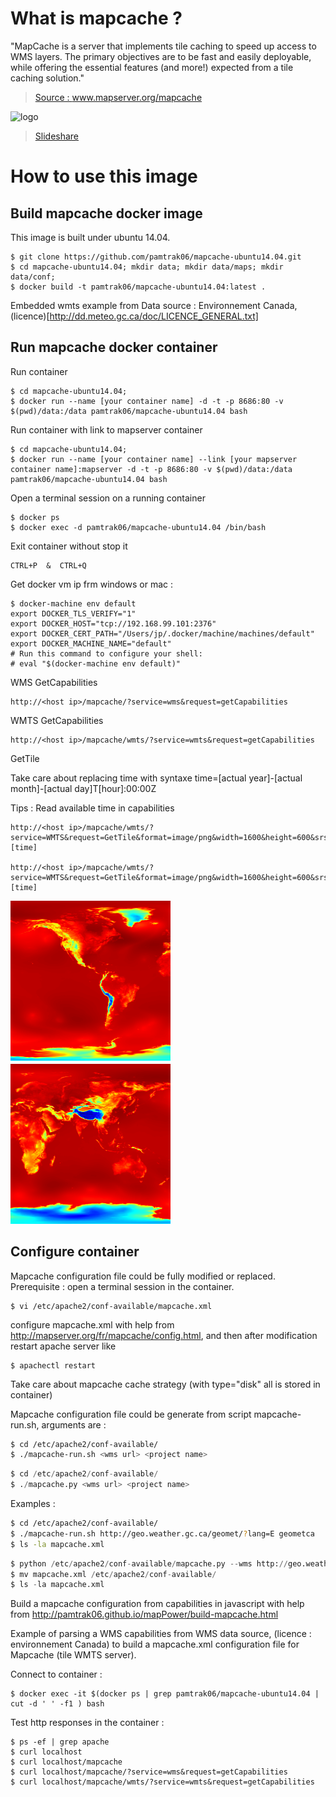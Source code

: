 # What is mapcache ?

"MapCache is a server that implements tile caching to speed up access to WMS layers. The primary objectives are to be fast and easily deployable, while offering the essential features (and more!) expected from a tile caching solution."

> [Source : www.mapserver.org/mapcache ](http://www.mapserver.org/mapcache/)

![logo](http://www.mapserver.org/_static/banner.png)

> [Slideshare](http://fr.slideshare.net/tbonfort/modgeocache-mapcache-a-fast-tiling-solution-for-the-apache-web-server)

# How to use this image

## Build mapcache docker image

This image is built under ubuntu 14.04.
```
$ git clone https://github.com/pamtrak06/mapcache-ubuntu14.04.git
$ cd mapcache-ubuntu14.04; mkdir data; mkdir data/maps; mkdir data/conf;  
$ docker build -t pamtrak06/mapcache-ubuntu14.04:latest .
```

Embedded wmts example from Data source : Environnement Canada, (licence)[http://dd.meteo.gc.ca/doc/LICENCE_GENERAL.txt]

## Run mapcache docker container

Run container
```
$ cd mapcache-ubuntu14.04;
$ docker run --name [your container name] -d -t -p 8686:80 -v $(pwd)/data:/data pamtrak06/mapcache-ubuntu14.04 bash
```

Run container with link to mapserver container
```
$ cd mapcache-ubuntu14.04;
$ docker run --name [your container name] --link [your mapserver container name]:mapserver -d -t -p 8686:80 -v $(pwd)/data:/data pamtrak06/mapcache-ubuntu14.04 bash
```


Open a terminal session on a running container
```
$ docker ps
$ docker exec -d pamtrak06/mapcache-ubuntu14.04 /bin/bash
```

Exit container without stop it
```
CTRL+P  &  CTRL+Q
```

Get docker vm ip frm windows or mac :
```
$ docker-machine env default
export DOCKER_TLS_VERIFY="1"
export DOCKER_HOST="tcp://192.168.99.101:2376"
export DOCKER_CERT_PATH="/Users/jp/.docker/machine/machines/default"
export DOCKER_MACHINE_NAME="default"
# Run this command to configure your shell:
# eval "$(docker-machine env default)"
```

WMS GetCapabilities
```
http://<host ip>/mapcache/?service=wms&request=getCapabilities
```


WMTS GetCapabilities
```
http://<host ip>/mapcache/wmts/?service=wmts&request=getCapabilities
```

GetTile

Take care about replacing time with syntaxe time=[actual year]-[actual month]-[actual day]T[hour]:00:00Z

Tips : Read available time in capabilities

```
http://<host ip>/mapcache/wmts/?service=WMTS&request=GetTile&format=image/png&width=1600&height=600&srs=EPSG:4326&layer=GDPS.ETA_P0_PRESSURE&TileMatrixSet=WGS84&TileMatrix=0&TileRow=0&TileCol=0&time=[time]

http://<host ip>/mapcache/wmts/?service=WMTS&request=GetTile&format=image/png&width=1600&height=600&srs=EPSG:4326&layer=GDPS.ETA_P0_PRESSURE&TileMatrixSet=WGS84&TileMatrix=0&TileRow=0&TileCol=1&time=[time]
```

![ScreenShot](geometca0.png)![ScreenShot](geometca1.png)

## Configure container
Mapcache configuration file could be fully modified or replaced.
Prerequisite : open a terminal session in the container.

```
$ vi /etc/apache2/conf-available/mapcache.xml
```
configure mapcache.xml with help from http://mapserver.org/fr/mapcache/config.html,
and then after modification restart apache server like
```
$ apachectl restart
```

Take care about mapcache cache strategy (with type="disk" all is stored in container)

Mapcache configuration file could be generate from script mapcache-run.sh, arguments are :
```bash
$ cd /etc/apache2/conf-available/
$ ./mapcache-run.sh <wms url> <project name>
```
```python
$ cd /etc/apache2/conf-available/
$ ./mapcache.py <wms url> <project name>
```

Examples :

```bash
$ cd /etc/apache2/conf-available/
$ ./mapcache-run.sh http://geo.weather.gc.ca/geomet/?lang=E geometca
$ ls -la mapcache.xml
```

```python
$ python /etc/apache2/conf-available/mapcache.py --wms http://geo.weather.gc.ca/geomet/?lang=E --prj mapcache
$ mv mapcache.xml /etc/apache2/conf-available/
$ ls -la mapcache.xml
```

Build a mapcache configuration from capabilities in javascript with help from http://pamtrak06.github.io/mapPower/build-mapcache.html

Example of parsing a WMS capabilities from WMS data source, (licence : environnement Canada) to build a mapcache.xml configuration file for Mapcache (tile WMTS server).

Connect to container :
```
$ docker exec -it $(docker ps | grep pamtrak06/mapcache-ubuntu14.04 | cut -d ' ' -f1 ) bash
```

Test http responses in the container :
```
$ ps -ef | grep apache
$ curl localhost
$ curl localhost/mapcache
$ curl localhost/mapcache/?service=wms&request=getCapabilities
$ curl localhost/mapcache/wmts/?service=wmts&request=getCapabilities
```
